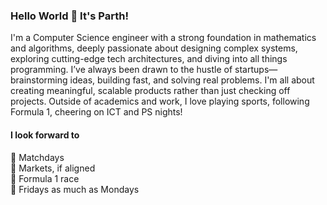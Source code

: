 ### Hello World 👋 It's Parth!
I'm a Computer Science engineer with a strong foundation in mathematics and algorithms, deeply passionate about designing complex systems, exploring cutting-edge tech architectures, and diving into all things programming. I’ve always been drawn to the hustle of startups—brainstorming ideas, building fast, and solving real problems. I'm all about creating meaningful, scalable products rather than just checking off projects. Outside of academics and work, I love playing sports, following Formula 1, cheering on ICT and PS nights!

#### I look forward to 
  :cricket_game: Matchdays<br>
  :money_with_wings: Markets, if aligned<br>
  :car: Formula 1 race<br>
  :calendar: Fridays as much as Mondays <br>

